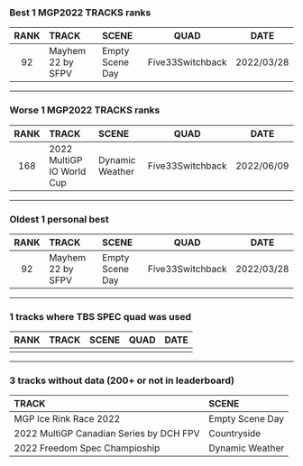 ### Best 1 MGP2022 TRACKS ranks
|RANK|TRACK|SCENE|QUAD|DATE|
|:---:|:---|:---|:---:|:---:|
|92|Mayhem 22 by SFPV|Empty Scene Day|Five33Switchback|2022/03/28|
---
### Worse 1 MGP2022 TRACKS ranks
|RANK|TRACK|SCENE|QUAD|DATE|
|:---:|:---|:---|:---:|:---:|
|168|2022 MultiGP IO World Cup|Dynamic Weather|Five33Switchback|2022/06/09|
---
### Oldest 1 personal best
|RANK|TRACK|SCENE|QUAD|DATE|
|:---:|:---|:---|:---:|:---:|
|92|Mayhem 22 by SFPV|Empty Scene Day|Five33Switchback|2022/03/28|
---
### 1 tracks where TBS SPEC quad was used
|RANK|TRACK|SCENE|QUAD|DATE|
|:---:|:---|:---|:---:|:---:|
||||||
---
### 3 tracks without data (200+ or not in leaderboard)
|TRACK|SCENE|
|:---|:---|
|MGP Ice Rink Race 2022|Empty Scene Day|
|2022 MultiGP Canadian Series by DCH FPV|Countryside|
|2022 Freedom Spec Champioship|Dynamic Weather|
